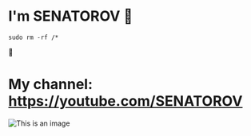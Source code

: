 # I'm SENATOROV 👋

```
sudo rm -rf /*
```
💬
<!--
**ruslansenatorov/ruslansenatorov** is a ✨ _special_ ✨ repository because its `README.md` (this file) appears on your GitHub profile.

Here are some ideas to get you started:

- 🔭 I’m currently working on ...
- 🌱 I’m currently learning ...
- 👯 I’m looking to collaborate on ...
- 🤔 I’m looking for help with ...
- 💬 Ask me about ...
- 📫 How to reach me: ...
- 😄 Pronouns: ...
- ⚡ Fun fact: ...
-->

# My channel: https://youtube.com/SENATOROV


![This is an image](![image](https://user-images.githubusercontent.com/55090151/208199945-3f5e7268-e65a-49c1-8fac-a17afe40b087.png))

